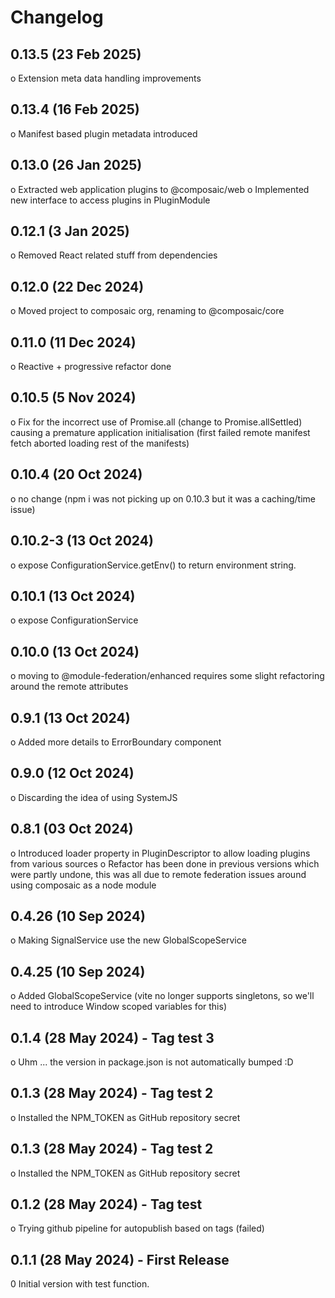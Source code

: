 # Changelog

## 0.13.5 (23 Feb 2025)

o Extension meta data handling improvements

## 0.13.4 (16 Feb 2025)

o Manifest based plugin metadata introduced

## 0.13.0 (26 Jan 2025)

o Extracted web application plugins to @composaic/web
o Implemented new interface to access plugins in PluginModule

## 0.12.1 (3 Jan 2025)

o Removed React related stuff from dependencies

## 0.12.0 (22 Dec 2024)

o Moved project to composaic org, renaming to @composaic/core

## 0.11.0 (11 Dec 2024)

o Reactive + progressive refactor done

## 0.10.5 (5 Nov 2024)

o Fix for the incorrect use of Promise.all (change to Promise.allSettled) causing a premature application initialisation
(first failed remote manifest fetch aborted loading rest of the manifests)

## 0.10.4 (20 Oct 2024)

o no change (npm i was not picking up on 0.10.3 but it was a caching/time issue)

## 0.10.2-3 (13 Oct 2024)

o expose ConfigurationService.getEnv() to return environment string.

## 0.10.1 (13 Oct 2024)

o expose ConfigurationService

## 0.10.0 (13 Oct 2024)

o moving to @module-federation/enhanced requires some slight refactoring around the remote attributes

## 0.9.1 (13 Oct 2024)

o Added more details to ErrorBoundary component

## 0.9.0 (12 Oct 2024)

o Discarding the idea of using SystemJS

## 0.8.1 (03 Oct 2024)

o Introduced loader property in PluginDescriptor to allow loading plugins from
various sources
o Refactor has been done in previous versions which were partly undone, this was all
due to remote federation issues around using composaic as a node module

## 0.4.26 (10 Sep 2024)

o Making SignalService use the new GlobalScopeService

## 0.4.25 (10 Sep 2024)

o Added GlobalScopeService (vite no longer supports singletons, so we'll need to introduce Window scoped variables for this)

## 0.1.4 (28 May 2024) - Tag test 3

o Uhm ... the version in package.json is not automatically bumped :D

## 0.1.3 (28 May 2024) - Tag test 2

o Installed the NPM_TOKEN as GitHub repository secret

## 0.1.3 (28 May 2024) - Tag test 2

o Installed the NPM_TOKEN as GitHub repository secret

## 0.1.2 (28 May 2024) - Tag test

o Trying github pipeline for autopublish based on tags (failed)

## 0.1.1 (28 May 2024) - First Release

0 Initial version with test function.
